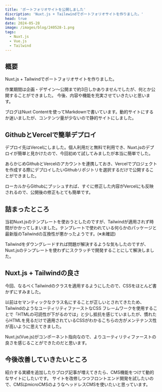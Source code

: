 ```yaml
---
title: 'ポートフォリオサイトを公開しました'
discription: 'Nuxt.js + Tailewindでポートフォリオサイトを作りました。'
head: true
date: 2024-05-28
image: /images/blog/240528-1.png
tags:
  - Nuxt.js
  - Vue.js
  - Tailwind
---
```


## 概要

Nuxt.js + Tailwindでポートフォリオサイトを作りました。

作業期間は企画・デザイン〜公開まで約3日しかありませんでしたが、何とか公開することができました。
今後、内容や機能を充実させていきたいと思います。

ブログはNuxt Contentを使ってMarkdownで書いています。動的サイトにするか迷いましたが、コンテンツ量が少ないので静的サイトにしました。

## GithubとVercelで簡単デプロイ

デプロイ先はVercelにしました。個人利用だと無料で利用でき、Nuxt.jsのデプロイが簡単と見かけたので、今回初めて試してみましたが本当に簡単でした。

あらかじめGithubとVercelのアカウントを連携しておき、Vercelでプロジェクトを作成する際にデプロイしたいGithubリポジトリを選択するだけで公開することができました。

ローカルからGithubにプッシュすれば、すぐに修正した内容がVercelにも反映されるので、公開後の修正もとても簡単です。

## 詰まったところ

当初Nuxt.jsのテンプレートを使おうとしたのですが、Tailwindが適用されず時間がかかってしまいました。テンプレートで使われている何らかのパッケージと最新版のTailwindの互換性が悪かったようです。(※未確認)

Tailwindをダウングレードすれば問題が解決するような気もしたのですが、Nuxt.jsのテンプレートを使わずにスクラッチで開発することにして解決しました。

## Nuxt.js + Tailwindの良さ

今回、なるべくTailwindのクラスを適用するようにしたので、CSSをほとんど書かずにすみました。

以前はセマンティックなクラス名にすることが正しいとされてきたため、TailwindのようなユーティリティファーストなCSS
フレームワークを使用することで「HTMLの可読性が下がるのでは」と少し抵抗を感じていましたが、慣れたらHTMLを見るだけで適用されているCSSがわかるこちらの方がメンテナンス性が高いように思えてきました。

Nuxt.js(Vue.js)がコンポーネント指向なので、よりユーティリティファーストの良さを感じることができたのだと思います。

## 今後改善していきたいところ

紹介する実績を追加したりブログ記事が増えてきたら、CMS機能をつけて動的なサイトにしたいです。
サイトを改修しつつフロントエンド開発を試したいので、CMSはmicroCMSのようなヘッドレスCMSを使いたいと思っています。

